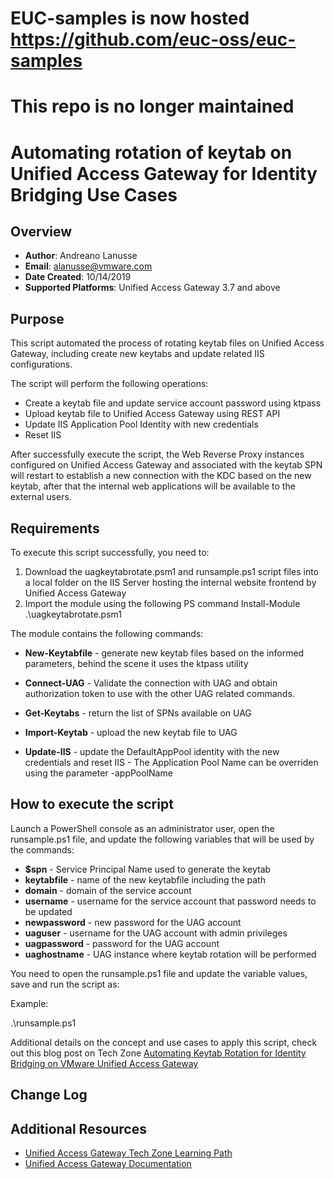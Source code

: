 # EUC-samples is now hosted https://github.com/euc-oss/euc-samples
# This repo is no longer maintained

# Automating rotation of keytab on Unified Access Gateway for Identity Bridging Use Cases

## Overview
- **Author**: Andreano Lanusse
- **Email**: alanusse@vmware.com
- **Date Created**: 10/14/2019
- **Supported Platforms**: Unified Access Gateway 3.7 and above 

## Purpose 
This script automated the process of rotating keytab files on Unified Access Gateway, including create new keytabs and update related IIS configurations.

The script will perform the following operations:
- Create a keytab file and update service account password using ktpass
- Upload keytab file to Unified Access Gateway using REST API 
- Update IIS Application Pool Identity with new credentials
- Reset IIS

After successfully execute the script, the Web Reverse Proxy instances configured on Unified Access Gateway and associated with the keytab SPN will restart to establish a new connection with the KDC based on the new keytab, after that the internal web applications will be available to the external users.

## Requirements
 
To execute this script successfully, you need to:
1. Download the uagkeytabrotate.psm1 and runsample.ps1 script files into a local folder on the IIS Server hosting the internal website frontend by Unified Access Gateway
2. Import the module using the following PS command Install-Module .\uagkeytabrotate.psm1

The module contains the following commands:

- **New-Keytabfile** - generate new keytab files based on the informed parameters, behind the scene it uses the ktpass utility   

- **Connect-UAG** - Validate the connection with UAG and obtain authorization token to use with the other UAG related commands.

- **Get-Keytabs** - return the list of SPNs available on UAG

- **Import-Keytab** - upload the new keytab file to UAG

- **Update-IIS** - update the DefaultAppPool identity with the new credentials and reset IIS - The Application Pool Name can be overriden using the parameter -appPoolName  

## How to execute the script

Launch a PowerShell console as an administrator user, open the runsample.ps1 file, and update the following variables that will be used by the commands:

- **$spn** - Service Principal Name used to generate the keytab
- **keytabfile** - name of the new keytabfile including the path
- **domain** - domain of the service account
- **username** - username for the service account that password needs to be updated
- **newpassword** - new password for the UAG account 
- **uaguser** - username for the UAG account with admin privileges
- **uagpassword** - password for the UAG account 
- **uaghostname** - UAG instance where keytab rotation will be performed

You need to open the runsample.ps1 file and update the variable values, save and run the script as:

Example:

.\runsample.ps1

Additional details on the concept and use cases to apply this script, check out this blog post on Tech Zone [Automating Keytab Rotation for Identity Bridging on VMware Unified Access Gateway](https://techzone.vmware.com/blog/automating-keytab-rotation-identity-bridging-vmware-unified-access-gateway)



## Change Log


## Additional Resources
* [Unified Access Gateway Tech Zone Learning Path](https://techzone.vmware.com/mastering-unified-access-gateway/)
* [Unified Access Gateway Documentation](https://docs.vmware.com/en/Unified-Access-Gateway/)
